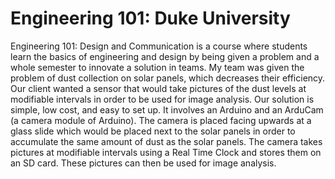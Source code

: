 # Engineering 101: Duke University 
Engineering 101: Design and Communication is a course where students learn the basics of engineering and design by being given a problem and a whole semester to innovate a solution in teams. My team was given the problem of dust collection on solar panels, which decreases their efficiency. Our client wanted a sensor that would take pictures of the dust levels at modifiable intervals in order to be used for image analysis. Our solution is simple, low cost, and easy to set up. It involves an Arduino and an ArduCam (a camera module of Arduino). The camera is placed facing upwards at a glass slide which would be placed next to the solar panels in order to accumulate the same amount of dust as the solar panels. The camera takes pictures at modifiable intervals using a Real Time Clock and stores them on an SD card. These pictures can then be used for image analysis. 
